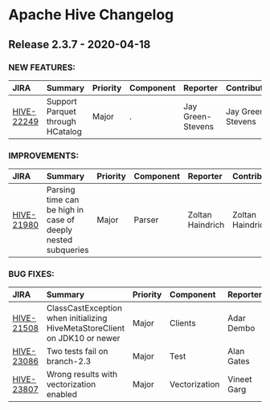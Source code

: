 
<!---
# Licensed to the Apache Software Foundation (ASF) under one
# or more contributor license agreements.  See the NOTICE file
# distributed with this work for additional information
# regarding copyright ownership.  The ASF licenses this file
# to you under the Apache License, Version 2.0 (the
# "License"); you may not use this file except in compliance
# with the License.  You may obtain a copy of the License at
#
#     http://www.apache.org/licenses/LICENSE-2.0
#
# Unless required by applicable law or agreed to in writing, software
# distributed under the License is distributed on an "AS IS" BASIS,
# WITHOUT WARRANTIES OR CONDITIONS OF ANY KIND, either express or implied.
# See the License for the specific language governing permissions and
# limitations under the License.
-->
# Apache Hive Changelog

## Release 2.3.7 - 2020-04-18



### NEW FEATURES:

| JIRA | Summary | Priority | Component | Reporter | Contributor |
|:---- |:---- | :--- |:---- |:---- |:---- |
| [HIVE-22249](https://issues.apache.org/jira/browse/HIVE-22249) | Support Parquet through HCatalog |  Major | . | Jay Green-Stevens | Jay Green-Stevens |


### IMPROVEMENTS:

| JIRA | Summary | Priority | Component | Reporter | Contributor |
|:---- |:---- | :--- |:---- |:---- |:---- |
| [HIVE-21980](https://issues.apache.org/jira/browse/HIVE-21980) | Parsing time can be high in case of deeply nested subqueries |  Major | Parser | Zoltan Haindrich | Zoltan Haindrich |


### BUG FIXES:

| JIRA | Summary | Priority | Component | Reporter | Contributor |
|:---- |:---- | :--- |:---- |:---- |:---- |
| [HIVE-21508](https://issues.apache.org/jira/browse/HIVE-21508) | ClassCastException when initializing HiveMetaStoreClient on JDK10 or newer |  Major | Clients | Adar Dembo | Ana Jalba |
| [HIVE-23086](https://issues.apache.org/jira/browse/HIVE-23086) | Two tests fail on branch-2.3 |  Major | Test | Alan Gates | Alan Gates |
| [HIVE-23807](https://issues.apache.org/jira/browse/HIVE-23807) | Wrong results with vectorization enabled |  Major | Vectorization | Vineet Garg | Vineet Garg |


